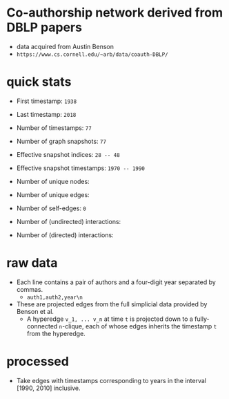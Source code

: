 # Co-authorship network derived from DBLP papers
- data acquired from Austin Benson
- `https://www.cs.cornell.edu/~arb/data/coauth-DBLP/`

# quick stats
- First timestamp: `1938`
- Last timestamp: `2018`
- Number of timestamps: `77`
- Number of graph snapshots: `77`
- Effective snapshot indices: `28 -- 48`
- Effective snapshot timestamps: `1970 -- 1990`

- Number of unique nodes: ` `
- Number of unique edges: ` `
- Number of self-edges: `0`

- Number of (undirected) interactions: ` `
- Number of (directed) interactions: ` `


# raw data
- Each line contains a pair of authors and a four-digit year separated by commas.
    - `auth1,auth2,year\n`
- These are projected edges from the full simplicial data provided by Benson et al.
    - A hyperedge `v_1, ... v_n` at time `t` is projected down to a fully-connected `n`-clique,
      each of whose edges inherits the timestamp `t` from the hyperedge.


# processed
- Take edges with timestamps corresponding to years in the interval [1990, 2010] inclusive.
